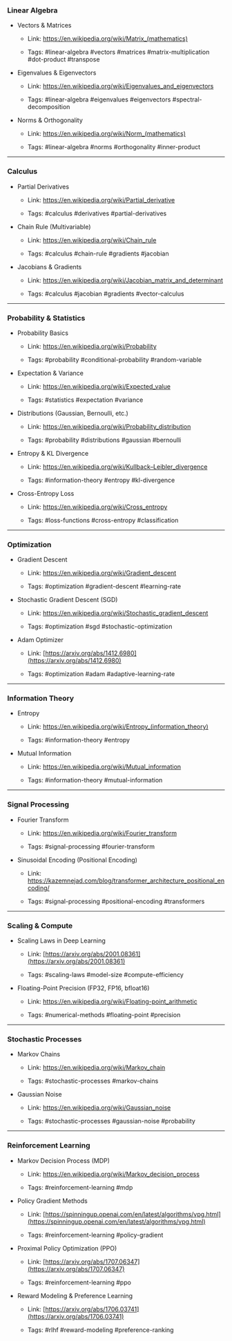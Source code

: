 ### Linear Algebra

- Vectors & Matrices
    
    - Link: https://en.wikipedia.org/wiki/Matrix_(mathematics)
        
    - Tags: #linear-algebra #vectors #matrices #matrix-multiplication #dot-product #transpose
        
- Eigenvalues & Eigenvectors
    
    - Link: https://en.wikipedia.org/wiki/Eigenvalues_and_eigenvectors
        
    - Tags: #linear-algebra #eigenvalues #eigenvectors #spectral-decomposition
        
- Norms & Orthogonality
    
    - Link: https://en.wikipedia.org/wiki/Norm_(mathematics)
        
    - Tags: #linear-algebra #norms #orthogonality #inner-product
        

---

### Calculus

- Partial Derivatives
    
    - Link: https://en.wikipedia.org/wiki/Partial_derivative
        
    - Tags: #calculus #derivatives #partial-derivatives
        
- Chain Rule (Multivariable)
    
    - Link: https://en.wikipedia.org/wiki/Chain_rule
        
    - Tags: #calculus #chain-rule #gradients #jacobian
        
- Jacobians & Gradients
    
    - Link: https://en.wikipedia.org/wiki/Jacobian_matrix_and_determinant
        
    - Tags: #calculus #jacobian #gradients #vector-calculus
        

---

### Probability & Statistics

- Probability Basics
    
    - Link: https://en.wikipedia.org/wiki/Probability
        
    - Tags: #probability #conditional-probability #random-variable
        
- Expectation & Variance
    
    - Link: https://en.wikipedia.org/wiki/Expected_value
        
    - Tags: #statistics #expectation #variance
        
- Distributions (Gaussian, Bernoulli, etc.)
    
    - Link: https://en.wikipedia.org/wiki/Probability_distribution
        
    - Tags: #probability #distributions #gaussian #bernoulli
        
- Entropy & KL Divergence
    
    - Link: https://en.wikipedia.org/wiki/Kullback–Leibler_divergence
        
    - Tags: #information-theory #entropy #kl-divergence
        
- Cross-Entropy Loss
    
    - Link: https://en.wikipedia.org/wiki/Cross_entropy
        
    - Tags: #loss-functions #cross-entropy #classification
        

---

### Optimization

- Gradient Descent
    
    - Link: https://en.wikipedia.org/wiki/Gradient_descent
        
    - Tags: #optimization #gradient-descent #learning-rate
        
- Stochastic Gradient Descent (SGD)
    
    - Link: https://en.wikipedia.org/wiki/Stochastic_gradient_descent
        
    - Tags: #optimization #sgd #stochastic-optimization
        
- Adam Optimizer
    
    - Link: [https://arxiv.org/abs/1412.6980](https://arxiv.org/abs/1412.6980)
        
    - Tags: #optimization #adam #adaptive-learning-rate
        

---

### Information Theory

- Entropy
    
    - Link: https://en.wikipedia.org/wiki/Entropy_(information_theory)
        
    - Tags: #information-theory #entropy
        
- Mutual Information
    
    - Link: https://en.wikipedia.org/wiki/Mutual_information
        
    - Tags: #information-theory #mutual-information
        

---

### Signal Processing

- Fourier Transform
    
    - Link: https://en.wikipedia.org/wiki/Fourier_transform
        
    - Tags: #signal-processing #fourier-transform
        
- Sinusoidal Encoding (Positional Encoding)
    
    - Link: https://kazemnejad.com/blog/transformer_architecture_positional_encoding/
        
    - Tags: #signal-processing #positional-encoding #transformers
        

---

### Scaling & Compute

- Scaling Laws in Deep Learning
    
    - Link: [https://arxiv.org/abs/2001.08361](https://arxiv.org/abs/2001.08361)
        
    - Tags: #scaling-laws #model-size #compute-efficiency
        
- Floating-Point Precision (FP32, FP16, bfloat16)
    
    - Link: https://en.wikipedia.org/wiki/Floating-point_arithmetic
        
    - Tags: #numerical-methods #floating-point #precision
        

---

### Stochastic Processes

- Markov Chains
    
    - Link: https://en.wikipedia.org/wiki/Markov_chain
        
    - Tags: #stochastic-processes #markov-chains
        
- Gaussian Noise
    
    - Link: https://en.wikipedia.org/wiki/Gaussian_noise
        
    - Tags: #stochastic-processes #gaussian-noise #probability
        

---

### Reinforcement Learning

- Markov Decision Process (MDP)
    
    - Link: https://en.wikipedia.org/wiki/Markov_decision_process
        
    - Tags: #reinforcement-learning #mdp
        
- Policy Gradient Methods
    
    - Link: [https://spinningup.openai.com/en/latest/algorithms/vpg.html](https://spinningup.openai.com/en/latest/algorithms/vpg.html)
        
    - Tags: #reinforcement-learning #policy-gradient
        
- Proximal Policy Optimization (PPO)
    
    - Link: [https://arxiv.org/abs/1707.06347](https://arxiv.org/abs/1707.06347)
        
    - Tags: #reinforcement-learning #ppo
        
- Reward Modeling & Preference Learning
    
    - Link: [https://arxiv.org/abs/1706.03741](https://arxiv.org/abs/1706.03741)
        
    - Tags: #rlhf #reward-modeling #preference-ranking